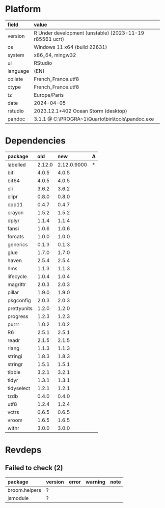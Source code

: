 # Platform

|field    |value                                                   |
|:--------|:-------------------------------------------------------|
|version  |R Under development (unstable) (2023-11-19 r85561 ucrt) |
|os       |Windows 11 x64 (build 22631)                            |
|system   |x86_64, mingw32                                         |
|ui       |RStudio                                                 |
|language |(EN)                                                    |
|collate  |French_France.utf8                                      |
|ctype    |French_France.utf8                                      |
|tz       |Europe/Paris                                            |
|date     |2024-04-05                                              |
|rstudio  |2023.12.1+402 Ocean Storm (desktop)                     |
|pandoc   |3.1.1 @ C:\PROGRA~1\Quarto\bin\tools\pandoc.exe         |

# Dependencies

|package     |old    |new         |Δ  |
|:-----------|:------|:-----------|:--|
|labelled    |2.12.0 |2.12.0.9000 |*  |
|bit         |4.0.5  |4.0.5       |   |
|bit64       |4.0.5  |4.0.5       |   |
|cli         |3.6.2  |3.6.2       |   |
|clipr       |0.8.0  |0.8.0       |   |
|cpp11       |0.4.7  |0.4.7       |   |
|crayon      |1.5.2  |1.5.2       |   |
|dplyr       |1.1.4  |1.1.4       |   |
|fansi       |1.0.6  |1.0.6       |   |
|forcats     |1.0.0  |1.0.0       |   |
|generics    |0.1.3  |0.1.3       |   |
|glue        |1.7.0  |1.7.0       |   |
|haven       |2.5.4  |2.5.4       |   |
|hms         |1.1.3  |1.1.3       |   |
|lifecycle   |1.0.4  |1.0.4       |   |
|magrittr    |2.0.3  |2.0.3       |   |
|pillar      |1.9.0  |1.9.0       |   |
|pkgconfig   |2.0.3  |2.0.3       |   |
|prettyunits |1.2.0  |1.2.0       |   |
|progress    |1.2.3  |1.2.3       |   |
|purrr       |1.0.2  |1.0.2       |   |
|R6          |2.5.1  |2.5.1       |   |
|readr       |2.1.5  |2.1.5       |   |
|rlang       |1.1.3  |1.1.3       |   |
|stringi     |1.8.3  |1.8.3       |   |
|stringr     |1.5.1  |1.5.1       |   |
|tibble      |3.2.1  |3.2.1       |   |
|tidyr       |1.3.1  |1.3.1       |   |
|tidyselect  |1.2.1  |1.2.1       |   |
|tzdb        |0.4.0  |0.4.0       |   |
|utf8        |1.2.4  |1.2.4       |   |
|vctrs       |0.6.5  |0.6.5       |   |
|vroom       |1.6.5  |1.6.5       |   |
|withr       |3.0.0  |3.0.0       |   |

# Revdeps

## Failed to check (2)

|package       |version |error |warning |note |
|:-------------|:-------|:-----|:-------|:----|
|broom.helpers |?       |      |        |     |
|jsmodule      |?       |      |        |     |

